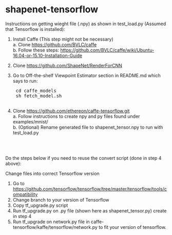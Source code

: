 # shapenet-tensorflow

Instructions on getting wieght file (.npy) as shown in test_load.py (Assumed that Tensorflow is installed):

1. Install Caffe (This step might not be necessary) <br />
	a. Clone https://github.com/BVLC/caffe <br />
  b. Follow these steps: https://github.com/BVLC/caffe/wiki/Ubuntu-16.04-or-15.10-Installation-Guide

2. Clone https://github.com/ShapeNet/RenderForCNN

3. Go to Off-the-shelf Viewpoint Estimator section in README.md which says to run: 
    
    <pre>
    cd caffe_models
    sh fetch_model.sh
    </pre>

4. Clone https://github.com/ethereon/caffe-tensorflow.git <br />
  a. Follow instructions to create npy and py files found under examples/mnist/ <br />
  b. (Optional) Rename generated file to shapenet_tensor.npy to run with test_load.py

<br />
<br />

Do the steps below if you need to reuse the convert script (done in step 4 above):

Change files into correct Tensorflow version
  1. Go to https://github.com/tensorflow/tensorflow/tree/master/tensorflow/tools/compatibility
  2. Change branch to your version of Tensorflow
  3. Copy tf_upgrade.py script
  4. Run tf_upgrade.py on .py file (shown here as shapenet_tensor.py) create in step 4
  5. Run tf_upgrade on network.py file in caffe-tensorflow/kaffe/tensorflow/network.py to fit your version of tensorflow.
  
